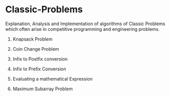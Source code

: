 # Classic-Problems
Explanation, Analysis and Implementation of algorithms of Classic Problems which often arise in competitive programming and engineering problems.

1. Knapsack Problem

2. Coin Change Problem

3. Infix to Postfix conversion

4. Infix to Prefix Conversion

5. Evaluating a mathematical Expression

6. Maximum Subarray Problem
